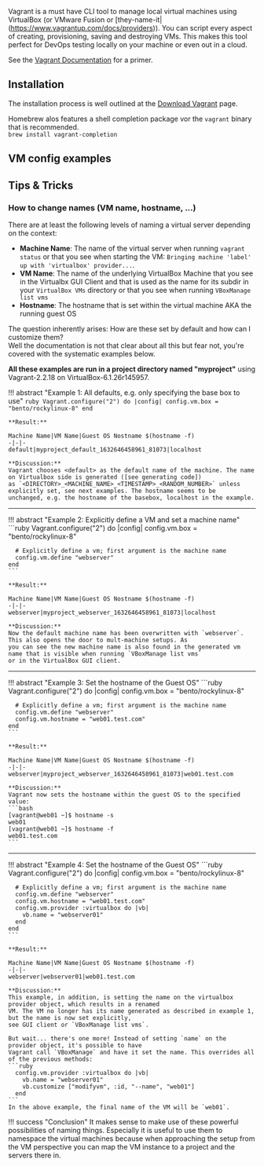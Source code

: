 Vagrant is a must have CLI tool to manage local virtual machines using VirtualBox (or VMware Fusion or [they-name-it|(https://www.vagrantup.com/docs/providers)). You can script every aspect of creating, provisioning, saving and destroying VMs. This makes this
tool perfect for DevOps testing locally on your machine or even out in a cloud.

See the [Vagrant Documentation](https://www.vagrantup.com/docs) for a primer.

## Installation

The installation process is well outlined at the [Download Vagrant](https://www.vagrantup.com/downloads) page.

Homebrew alos features a shell completion package vor the `vagrant` binary that is recommended.  
`brew install vagrant-completion`

## VM config examples

## Tips & Tricks

### How to change names (VM name, hostname, ...)

There are at least the following levels of naming a virtual server depending on the context:

* **Machine Name**: The name of the virtual server when running `vagrant status` or that you see when starting the VM: `Bringing machine
  'label' up with 'virtualbox' provider...`.
* **VM Name**: The name of the underlying VirtualBox Machine that you see in the Virtualbx GUI Client and that is used as the
  name for its subdir in your `VirtualBox VMs` directory or that you see when running `VBoxManage list vms`
* **Hostname**: The hostname that is set within the virtual machine AKA the running guest OS

The question inherently arises: How are these set by default and how can I customize them?  
Well the documentation is not that clear about all this but fear not, you're covered with the systematic examples below.

**All these examples are run in a project directory named "myproject"** using Vagrant-2.2.18 on VirtualBox-6.1.26r145957.

!!! abstract "Example 1: All defaults, e.g. only specifying the base box to use"
    ```ruby
    Vagrant.configure("2") do |config|
      config.vm.box = "bento/rockylinux-8"
    end
    ```

    **Result:**

    Machine Name|VM Name|Guest OS Nostname $(hostname -f)
    -|-|-
    default|myproject_default_1632646458961_81073|localhost

    **Discussion:**
    Vagrant chooses <default> as the default name of the machine. The name on Virtualbox side is generated ([see generating code])
    as `<DIRECTORY>_<MACHINE_NAME>_<TIMESTAMP>_<RANDOM_NUMBER>` unless explicitly set, see next examples. The hostname seems to be
    unchanged, e.g. the hostname of the basebox, localhost in the example.

[see generating code]: https://github.com/hashicorp/vagrant/blob/main/plugins/providers/virtualbox/action/set_name.rb#L23-L30

---

!!! abstract "Example 2: Explicitly define a VM and set a machine name"
    ```ruby
    Vagrant.configure("2") do |config|
      config.vm.box = "bento/rockylinux-8"

      # Explicitly define a vm; first argument is the machine name
      config.vm.define "webserver"
    end
    ```

    **Result:**

    Machine Name|VM Name|Guest OS Nostname $(hostname -f)
    -|-|-
    webserver|myproject_webserver_1632646458961_81073|localhost

    **Discussion:**
    Now the default machine name has been overwritten with `webserver`. This also opens the door to mult-machine setups. As
    you can see the new machine name is also found in the generated vm name that is visible when running `VBoxManage list vms`
    or in the VirtualBox GUI client.

---

!!! abstract "Example 3: Set the hostname of the Guest OS"
    ```ruby
    Vagrant.configure("2") do |config|
      config.vm.box = "bento/rockylinux-8"

      # Explicitly define a vm; first argument is the machine name
      config.vm.define "webserver"
      config.vm.hostname = "web01.test.com"
    end
    ```

    **Result:**

    Machine Name|VM Name|Guest OS Nostname $(hostname -f)
    -|-|-
    webserver|myproject_webserver_1632646458961_81073|web01.test.com

    **Discussion:**
    Vagrant now sets the hostname within the guest OS to the specified value:
    ```bash
    [vagrant@web01 ~]$ hostname -s
    web01
    [vagrant@web01 ~]$ hostname -f
    web01.test.com
    ```

---

!!! abstract "Example 4: Set the hostname of the Guest OS"
    ```ruby
    Vagrant.configure("2") do |config|
      config.vm.box = "bento/rockylinux-8"

      # Explicitly define a vm; first argument is the machine name
      config.vm.define "webserver"
      config.vm.hostname = "web01.test.com"
      config.vm.provider :virtualbox do |vb|
        vb.name = "webserver01"
      end
    end
    ```

    **Result:**

    Machine Name|VM Name|Guest OS Nostname $(hostname -f)
    -|-|-
    webserver|webserver01|web01.test.com

    **Discussion:**
    This example, in addition, is setting the name on the virtualbox provider object, which results in a renamed
    VM. The VM no longer has its name generated as described in example 1, but the name is now set explicitly,
    see GUI client or `VBoxManage list vms`.

    But wait... there's one more! Instead of setting `name` on the provider object, it's possible to have
    Vagrant call `VBoxManage` and have it set the name. This overrides all of the previous methods:
    ```ruby
      config.vm.provider :virtualbox do |vb|
        vb.name = "webserver01"
        vb.customize ["modifyvm", :id, "--name", "web01"]
      end
    ```
    In the above example, the final name of the VM will be `web01`.

!!! success "Conclusion"
    It makes sense to make use of these powerful possibilities of naming things. Especially it is useful to use them to namespace
    the virtual machines because when approaching the setup from the VM perspective you can map the VM instance to a project and
    the servers there in.


